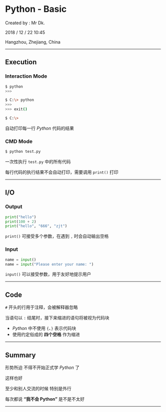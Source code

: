 # Python - Basic

Created by : Mr Dk.

2018 / 12 / 22 10:45

Hangzhou, Zhejiang, China

---

## Execution

### Interaction Mode

```bash
$ python
>>>
```

```bash
$ C:\> python
>>>
>>> exit()

$ C:\>
```

自动打印每一行 _Python_ 代码的结果

### CMD Mode

```bash
$ python test.py
```

一次性执行 `test.py` 中的所有代码

每行代码的执行结果不会自动打印，需要调用 `print()` 打印

---

## I/O

### Output

```python
print("hello")
print(100 + 2)
print("hello", "666", "zjt")
```

`print()` 可接受多个参数，在遇到 `,` 时会自动输出空格 ` `

### Input

```python
name = input()
name = input("Please enter your name: ")
```

`input()` 可以接受参数，用于友好地提示用户

---

## Code

`#` 开头的行用于注释，会被解释器忽略

当语句以 `:` 结尾时，接下来缩进的语句将被视为代码块

* _Python_ 中不使用 `{`、`}` 表示代码块
* 使用约定俗成的 __四个空格__ 作为缩进

---

## Summary

形势所迫 不得不开始正式学 _Python_ 了

这样也好

至少和别人交流的时候 特别是外行

每次都说 __“我不会 Python”__ 是不是不太好

---

